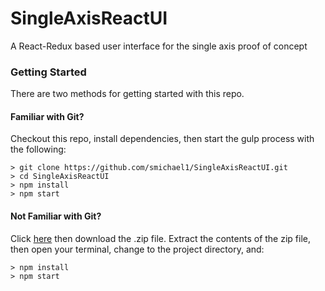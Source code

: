 # SingleAxisReactUI

A React-Redux based user interface for the single axis proof of concept

### Getting Started

There are two methods for getting started with this repo.

#### Familiar with Git?
Checkout this repo, install dependencies, then start the gulp process with the following:

```
> git clone https://github.com/smichael1/SingleAxisReactUI.git
> cd SingleAxisReactUI
> npm install
> npm start
```

#### Not Familiar with Git?
Click [here](https://github.com/smichael1/SingleAxisReactUI/releases) then download the .zip file.  Extract the contents of the zip file, then open your terminal, change to the project directory, and:

```
> npm install
> npm start
```
